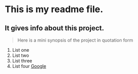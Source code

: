 # This is my readme file.

## It gives info about this project.

>Here is a mini synopsis of the project in quotation form

1. List one
2. List two
3. List three
4. List four
[Google](http://google.com)


